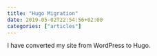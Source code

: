 ```yaml
---
title: "Hugo Migration"
date: 2019-05-02T22:54:56+02:00
categories: ["articles"]
---
```


I have converted my site from WordPress to Hugo.
